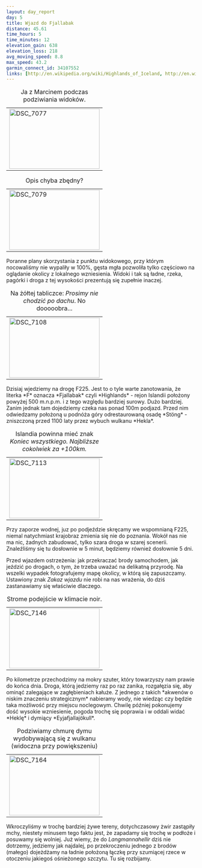 ```yaml
---
layout: day_report
day: 5
title: Wjazd do Fjallabak
distance: 45.61
time_hours: 5
time_minutes: 12
elevation_gain: 638
elevation_loss: 218
avg_moving_speed: 8.8
max_speed: 43.2
garmin_connect_id: 34107552
links: [http://en.wikipedia.org/wiki/Highlands_of_Iceland, http://en.wikipedia.org/wiki/Þjóðveldisbærinn_Stöng, http://en.wikipedia.org/wiki/Eyjafjallajökull, http://en.wikipedia.org/wiki/Hekla]
---
```


<table class="image left">
  <caption>Ja z Marcinem podczas podziwiania widoków.</caption>
  <tr>
    <td>
      <a href="http://www.flickr.com/photos/michalbugno/4644264921/sizes/l" title="DSC_7077 by Michal Bugno, on Flickr"><img src="http://farm5.static.flickr.com/4056/4644264921_e4521bdc9d_m.jpg" width="240" height="159" alt="DSC_7077" /></a>
    </td>
  </tr>
</table>
<table class="image right">
  <caption>Opis chyba zbędny?</caption>
  <tr>
    <td>
      <a href="http://www.flickr.com/photos/michalbugno/4644265609/sizes/l" title="DSC_7079 by Michal Bugno, on Flickr"><img src="http://farm4.static.flickr.com/3408/4644265609_136209588f_m.jpg" width="240" height="159" alt="DSC_7079" /></a>
    </td>
  </tr>
</table>
Poranne plany skorzystania z punktu widokowego, przy którym nocowaliśmy nie
wypaliły w 100%, gęsta mgła pozwoliła tylko częściowo na oglądanie okolicy z
lokalnego wzniesienia. Widoki i tak są ładne, rzeka, pagórki i droga z tej
wysokości prezentują się zupełnie inaczej.

<table class="image right">
  <caption>Na żółtej tabliczce: <em>Prosimy nie chodzić po dachu</em>. No
  dooooobra...</caption>
  <tr>
    <td>
      <a href="http://www.flickr.com/photos/michalbugno/4644268881/sizes/l" title="DSC_7108 by Michal Bugno, on Flickr"><img src="http://farm5.static.flickr.com/4024/4644268881_a31ff13d86_m.jpg" width="240" height="159" alt="DSC_7108" /></a>
    </td>
  </tr>
</table>
Dzisiaj wjedziemy na drogę F225. Jest to o tyle warte zanotowania, że literka
*F* oznacza *Fjallabak* czyli *Highlands* - rejon Islandii położony powyżej 500
m.n.p.m. i z tego względu bardziej surowy. Dużo bardziej. Zanim jednak tam
dojedziemy czeka nas ponad 100m podjazd. Przed nim odwiedzamy położoną u podnóża
góry odrestaurowaną osadę *Stöng* - zniszczoną przed 1100 laty przez wybuch
wulkanu *Hekla*.

<table class="image right">
  <caption>Islandia powinna mieć znak <em>Koniec wszystkiego. Najbliższe
  cokolwiek za +100km.</em></caption>
  <tr>
    <td>
      <a href="http://www.flickr.com/photos/michalbugno/4644270131/sizes/l" title="DSC_7113 by Michal Bugno, on Flickr"><img src="http://farm4.static.flickr.com/3395/4644270131_a559e119a9_m.jpg" width="240" height="159" alt="DSC_7113" /></a>
    </td>
  </tr>
</table>
Przy zaporze wodnej, juz po podjeździe skręcamy we wspomnianą F225, niemal
natychmiast krajobraz zmienia się nie do poznania. Wokół nas nie ma nic, żadnych
zabudować, tylko szara droga w szarej scenerii. Znaleźliśmy się tu dosłownie w 5
minut, będziemy również dosłownie 5 dni.

Przed wjazdem ostrzeżenia: jak przekraczać brody samochodem, jak jeździć po
drogach, o tym, że trzeba uważać na delikatną przyrodę. Na wszelki wypadek
fotografujemy mapę okolicy, w którą się zapuszczamy. Ustawiony znak *Zakaz
wjazdu* nie robi na nas wrażenia, do dziś zastanawiamy się właściwie dlaczego.

<table class="image left">
  <caption>Strome podejście w klimacie noir.</caption>
  <tr>
    <td>
      <a href="http://www.flickr.com/photos/michalbugno/4644272749/sizes/l" title="DSC_7146 by Michal Bugno, on Flickr"><img src="http://farm5.static.flickr.com/4032/4644272749_044cb78c16_m.jpg" width="240" height="159" alt="DSC_7146" /></a>
    </td>
  </tr>
</table>
Po kilometrze przechodzimy na mokry szuter, który towarzyszy nam prawie do końca
dnia. Droga, którą jedziemy raz po raz zanika, rozgałęzia się, aby ominąć
zalegające w zagłębieniach kałuże. Z jednego z takich *akwenów o niskim
znaczeniu strategicznym* nabieramy wody, nie wiedząc czy będzie taka możliwość
przy miejscu noclegowym. Chwilę później pokonujemy dość wysokie wzniesienie,
pogoda trochę się poprawia i w oddali widać *Heklę* i dymiący
*Eyjafjallajökull*.
<table class="image right">
  <caption>Podziwiamy chmurę dymu wydobywającą się z wulkanu (widoczna przy
      powiększeniu)</caption>
  <tr>
    <td>
      <a href="http://www.flickr.com/photos/michalbugno/4644892614/sizes/l" title="DSC_7164 by Michal Bugno, on Flickr"><img src="http://farm5.static.flickr.com/4052/4644892614_ae11d96db1_m.jpg" width="240" height="159" alt="DSC_7164" /></a>
    </td>
  </tr>
</table>

Wkroczyliśmy w trochę bardziej żywe tereny, dotychczasowy żwir zastąpiły mchy,
niestety minusem tego faktu jest, że zapadamy się trochę w podłoże i posuwamy
się wolniej. Już wiemy, że do *Langmannahellir* dziś nie dotrzemy, jedziemy jak
najdalej, po przekroczeniu jednego z brodów (małego) dojeżdżamy na ładnie
położoną łączkę przy szumiącej rzece w otoczeniu jakiegoś ośnieżonego szczytu.
Tu się rozbijamy.
